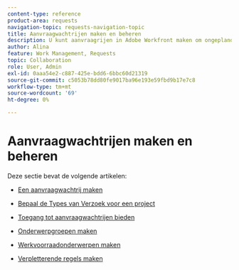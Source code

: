 ```yaml
---
content-type: reference
product-area: requests
navigation-topic: requests-navigation-topic
title: Aanvraagwachtrijen maken en beheren
description: U kunt aanvraagrijen in Adobe Workfront maken om ongeplande werkzaamheden in uw organisatie vast te leggen. De volgende artikelen beschrijven hoe u projecten kunt vormen om als verzoekrijen te functioneren.
author: Alina
feature: Work Management, Requests
topic: Collaboration
role: User, Admin
exl-id: 0aaa54e2-c887-425e-bdd6-6bbc60d21319
source-git-commit: c5053b78dd80fe9017ba96e193e59fbd9b17e7c8
workflow-type: tm+mt
source-wordcount: '69'
ht-degree: 0%

---
```


# Aanvraagwachtrijen maken en beheren

Deze sectie bevat de volgende artikelen:

* [Een aanvraagwachtrij maken](../../../manage-work/requests/create-and-manage-request-queues/create-request-queue.md)
* [Bepaal de Types van Verzoek voor een project](../../../manage-work/requests/create-and-manage-request-queues/define-request-types-for-project.md)
* [Toegang tot aanvraagwachtrijen bieden](../../../manage-work/requests/create-and-manage-request-queues/provide-access-to-request-queues.md)
* [Onderwerpgroepen maken](../../../manage-work/requests/create-and-manage-request-queues/create-topic-groups.md)
* [Werkvoorraadonderwerpen maken](../../../manage-work/requests/create-and-manage-request-queues/create-queue-topics.md)
* [Verpletterende regels maken](../../../manage-work/requests/create-and-manage-request-queues/create-routing-rules.md)

  <!--
  <li><a href="../../../manage-work/requests/create-and-manage-request-queues/queue-details-tab-overview.md" class="MCXref xref" xrefformat="{para}">Overview of the Queue Details tab in a project</a> </li>
  -->
